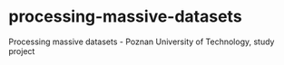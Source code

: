# processing-massive-datasets
Processing massive datasets - Poznan University of Technology, study project
